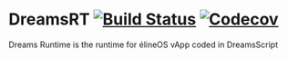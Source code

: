# DreamsRT  [![Build Status](https://travis-ci.org/eline-technologies/DreamsRT.svg?branch=master)](https://travis-ci.org/eline-technologies/DreamsRT) [![Codecov](https://codecov.io/github/eline-technologies/DreamsRT/coverage.svg)](https://codecov.io/gh/eline-technologies/DreamsRT)
Dreams Runtime is the runtime for élineOS vApp coded in DreamsScript